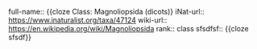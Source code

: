 full-name:: {{cloze Class: Magnoliopsida (dicots)}
iNat-url:: https://www.inaturalist.org/taxa/47124
wiki-url:: https://en.wikipedia.org/wiki/Magnoliopsida
rank:: class
sfsdfsf:: {{cloze sfsdf}}
